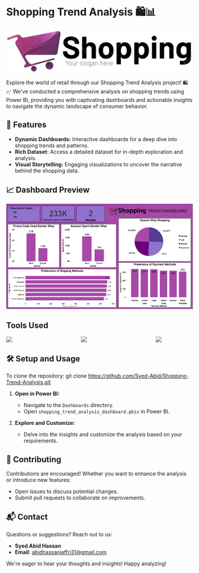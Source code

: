 # Shopping Trend Analysis 🛍️📊

<div align="center">
  <img src="https://github.com/Syed-Abid/Shopping-Trend-Analysis/blob/main/Shopping%20Logo.png" alt="Shopping Logo">
</div>

Explore the world of retail through our Shopping Trend Analysis project! 🛍️📈 We've conducted a comprehensive analysis on shopping trends using Power BI, providing you with captivating dashboards and actionable insights to navigate the dynamic landscape of consumer behavior.

## 🚀 Features

- **Dynamic Dashboards:** Interactive dashboards for a deep dive into shopping trends and patterns.
- **Rich Dataset:** Access a detailed dataset for in-depth exploration and analysis.
- **Visual Storytelling:** Engaging visualizations to uncover the narrative behind the shopping data.

## 📈 Dashboard Preview

<div align="center">
  <img src="https://github.com/Syed-Abid/Shopping-Trend-Analysis/blob/main/Shopping%20Trend%20Dashboard.png" alt="Shopping Trend Dashboard">
</div>

## Tools Used

<div style="display: flex; justify-content: space-between;">
  <img src="https://github.com/Syed-Abid/Product-Performance-Insights/blob/main/sql%20server.png" style="margin-right: 10px;" width="100" />
  <img src="https://github.com/Syed-Abid/Product-Performance-Insights/blob/main/power%20bi.png" style="margin-right: 10px;" width="100" />
  <img src="https://github.com/Syed-Abid/Product-Performance-Insights/blob/main/excel.png" width="100" />
</div>

## 🛠️ Setup and Usage

To clone the repository:
git clone https://github.com/Syed-Abid/Shopping-Trend-Analysis.git

1. **Open in Power BI:**
    - Navigate to the `Dashboards` directory.
    - Open `shopping_trend_analysis_dashboard.pbix` in Power BI.

2. **Explore and Customize:**
    - Delve into the insights and customize the analysis based on your requirements.

## 🤝 Contributing

Contributions are encouraged! Whether you want to enhance the analysis or introduce new features:

- Open issues to discuss potential changes.
- Submit pull requests to collaborate on improvements.

## 📬 Contact

Questions or suggestions? Reach out to us:

- **Syed Abid Hassan**
- **Email:** [abidhassanjaffri31@gmail.com](mailto:abidhassanjaffri31@gmail.com)

We're eager to hear your thoughts and insights! Happy analyzing!
